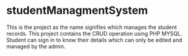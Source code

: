 # studentManagmentSystem
This is the project as the name signifies which manages the student records.
This project contains the CRUD operation using PHP MYSQL.
Student can sign in to know their details which can only be 
edited and managed by the admin.
